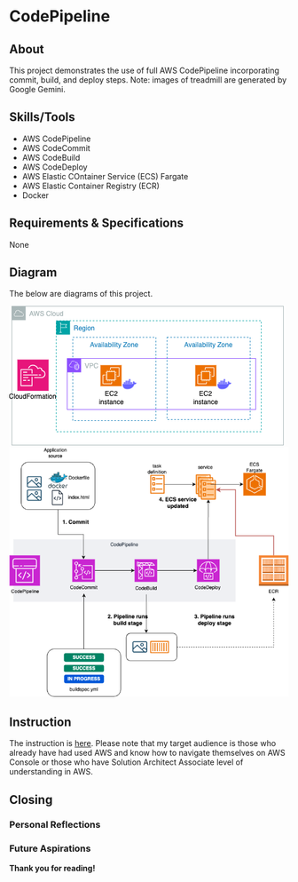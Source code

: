 # CodePipeline

## About

This project demonstrates the use of full AWS CodePipeline incorporating commit, build, and deploy steps. 
Note: images of treadmill are generated by Google Gemini. 

## Skills/Tools

- AWS CodePipeline
- AWS CodeCommit
- AWS CodeBuild
- AWS CodeDeploy
- AWS Elastic COntainer Service (ECS) Fargate
- AWS Elastic Container Registry (ECR)
- Docker

## Requirements & Specifications

None

## Diagram

The below are diagrams of this project.

![a screenshot of the AWS CloudFormation](./images/aws-cloudformation.png)
![a screenshot of the AWS CodePipeline](./images/aws-codepipeline.png)

## Instruction

The instruction is [here](./docs/).
Please note that my target audience is those who already have had used AWS and know how to navigate themselves on AWS Console or those who have Solution Architect Associate level of understanding in AWS. 

## Closing

### Personal Reflections


### Future Aspirations


**Thank you for reading!**

